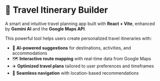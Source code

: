 # 🚀 Travel Itinerary Builder

A smart and intuitive travel planning app built with **React + Vite**, enhanced by **Gemini AI** and the **Google Maps API**.

This powerful tool helps users create personalized travel itineraries with:

- 🧠 **AI-powered suggestions** for destinations, activities, and accommodations  
- 🗺️ **Interactive route mapping** with real-time data from Google Maps  
- ✈️ **Optimized travel plans** tailored to user preferences and timeframes  
- 📍 **Seamless navigation** with location-based recommendations  

